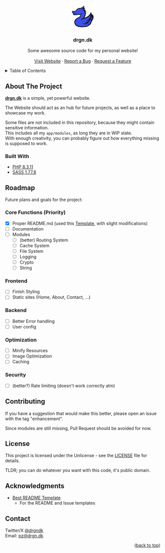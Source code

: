 <div align="center" id="readme-top">
   <a href="resources/img/logo.svg">
      <img src="resources/img/logo.svg" alt="Logo" width="80" height="80">
   </a>

   <h3 align="center">drgn.dk</h3>

   <p align="center">
      Some awesome source code for my personal website!
      <br />
      <br />
      <a href="https://drgn.dk/">Visit Website</a>
      ·
      <a href="issues/new?assignees=&labels=bug&projects=&template=bug-report---.md">Report a Bug</a>
      ·
      <a href="issues/new?assignees=&labels=bug&projects=&template=feature-request---.md">Request a Feature</a>
   </p>
</div>

<details>
   <summary>Table of Contents</summary>
   <ol>
      <li>
         <a href="#about-the-project">About The Project</a>
         <ul>
            <li><a href="#built-with">Built With</a></li>
         </ul>
      </li>
      <li>
         <a href="#roadmap">Roadmap</a>
         <ul>
            <li><a href="#core-functions-priority">Core Functions</a></li>
            <li><a href="#frontend">Frontend</a></li>
            <li><a href="#backend">Backend</a></li>
            <li><a href="#optimization">Optimization</a></li>
            <li><a href="#security">Security</a></li>
         </ul>
      </li>
      <li><a href="#contributing">Contributing</a></li>
      <li><a href="#license">License</a></li>
      <li><a href="#contact">Contact</a></li>
      <li><a href="#acknowledgments">Acknowledgments</a></li>
   </ol>
</details>

## About The Project

**[drgn.dk](https://drgn.dk)** is a simple, yet powerful website.

The Website should act as an hub for future projects, as well as a place to showcase my work.

Some files are not included in this repository, because they might contain sensitive information. <br>
This includes all my `app/modules`, as long they are in WIP state. <br>
With enough creativity, you can probably figure out how everything missing is supposed to work.

### Built With

- [PHP 8.3.11](https://php.net)
- [SASS 1.77.8](https://sass-lang.com)

## Roadmap

Future plans and goals for the project:

### Core Functions **(Priority)**
   - [x] Proper README.md (used this [Template](https://github.com/othneildrew/Best-README-Template), with slight modifications)
   - [ ] Documentation
   - [ ] Modules
      - [ ] (better) Routing System
      - [ ] Cache System
      - [ ] File System
      - [ ] Logging
      - [ ] Crypto
      - [ ] String

### Frontend
   - [ ] Finish Styling
   - [ ] Static sites (Home, About, Contact, ...)

### Backend
   - [ ] Better Error handling
   - [ ] User config

### Optimization
   - [ ] Minify Resources
   - [ ] Image Optimization
   - [ ] Caching

### Security
   - [ ] (better?) Rate limiting (doesn't work correctly atm)

## Contributing

If you have a suggestion that would make this better, please open an issue with the tag "enhancement".

Since modules are still missing, Pull Request should be avoided for now.

## License

This project is licensed under the Unlicense - see the [LICENSE](LICENSE) file for details.

TLDR; you can do whatever you want with this code, it's public domain.

## Acknowledgments

- [Best README Template](https://github.com/othneildrew/Best-README-Template)
   - For the README and Issue templates

## Contact

Twitter/X [@drgndk](https://twitter.com/drgndk) <br>
Email: [pz@drgn.dk](mailto:pz@drgn.dk)

<p align="right">(<a href="#readme-top">back to top</a>)</p>
